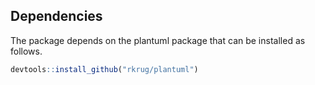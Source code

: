 
## Dependencies

The package depends on the plantuml package that can be installed as follows.

```r
devtools::install_github("rkrug/plantuml")
```
